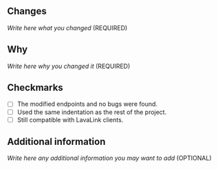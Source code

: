 ## Changes

*Write here what you changed* (REQUIRED)

## Why 

*Write here why you changed it* (REQUIRED)

## Checkmarks

- [ ] The modified endpoints and no bugs were found.
- [ ] Used the same indentation as the rest of the project.
- [ ] Still compatible with LavaLink clients.

## Additional information

*Write here any additional information you may want to add* (OPTIONAL)
